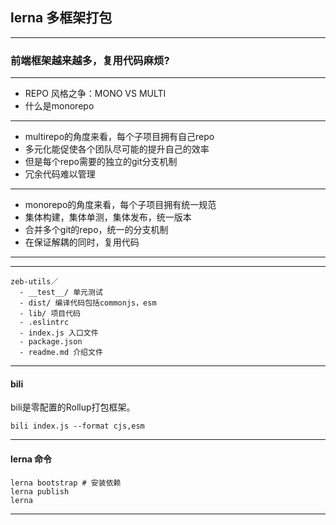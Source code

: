 
## lerna 多框架打包


----

### 前端框架越来越多，复用代码麻烦?

----


- REPO 风格之争：MONO VS MULTI
- 什么是monorepo


----


- multirepo的角度来看，每个子项目拥有自己repo
- 多元化能促使各个团队尽可能的提升自己的效率
- 但是每个repo需要的独立的git分支机制
- 冗余代码难以管理

----

- monorepo的角度来看，每个子项目拥有统一规范
- 集体构建，集体单测，集体发布，统一版本
- 合并多个git的repo，统一的分支机制
- 在保证解耦的同时，复用代码

----

<!-- .slide: data-background="white" data-background-image="https://keynote.vercel.app/img/lerna-multiwebpack.png" data-background-size="contain" -->

----

```
zeb-utils／
  - __test__/ 单元测试
  - dist/ 编译代码包括commonjs，esm
  - lib/ 项目代码
  - .eslintrc 
  - index.js 入口文件
  - package.json 
  - readme.md 介绍文件
```
----

#### bili

bili是零配置的Rollup打包框架。

```
bili index.js --format cjs,esm
```

----

#### lerna 命令


```
lerna bootstrap # 安装依赖
lerna publish
lerna 
```

----

